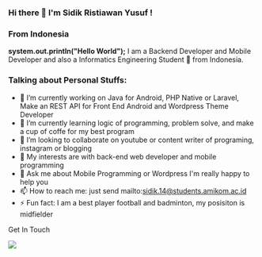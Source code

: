 ### Hi there 👋 I'm Sidik Ristiawan Yusuf !
### From Indonesia

<!--![counter](https://[enmqlquxmsm5ajk].m.pipedream.net)-->



**system.out.println("Hello World");**  I am a Backend Developer and Mobile Developer and also a Informatics Engineering Student 🚀 from Indonesia.

<h3>Talking about Personal Stuffs:</h3>

- 🔭 I’m currently working on Java for Android, PHP Native or Laravel, Make an REST API for Front End Android and Wordpress Theme Developer
- 🌱 I’m currently learning logic of programming, problem solve, and make a cup of coffe for my best program
- 👯 I’m looking to collaborate on youtube or content writer of programing, instagram or blogging
- 🤔 My interests are with back-end web developer and mobile programming
- 💬 Ask me about Mobile Programming or Wordpress I'm really happy to help you
- 📫 How to reach me: just send mailto:sidik.14@students.amikom.ac.id
- ⚡ Fun fact: I am a best player football and badminton, my posisiton is midfielder

Get In Touch


<img src="https://github-readme-stats.vercel.app/api?username=sidikry&&show_icons=true&title_color=2f80ed&icon_color=2f80ed&text_color=333333&bg_color=fffefe"/>


